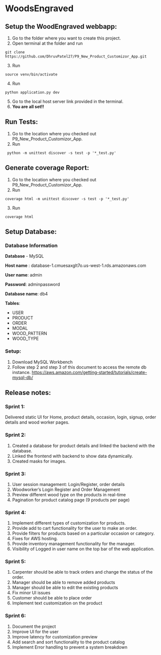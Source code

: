 # WoodsEngraved

## Setup the WoodEngraved webbapp:

1. Go to the folder where you want to create this project. 
2. Open terminal at the folder and run 
```
git clone https://github.com/DhruvPatel27/P9_New_Product_Customizor_App.git
```
3. Run 
```
source venv/bin/activate
```
4. Run 
```
python application.py dev
```
5. Go to the local host server link provided in the terminal.
6. **You are all set!!**

## Run Tests:

1. Go to the location where you checked out P9_New_Product_Customizor_App.
2. Run
```
 python -m unittest discover -s test -p '*_test.py'
```
## Generate coverage Report:

1. Go to the location where you checked out P9_New_Product_Customizor_App.
2. Run
```
coverage html -m unittest discover -s test -p '*_test.py'
```
3. Run
```
coverage html
```


## Setup Database:

### Database Information

**Database** - MySQL

**Host name** : database-1.cmuesaxglt7o.us-west-1.rds.amazonaws.com

**User name**: admin

**Password**: adminpassword

**Database name**: db4


**Tables**:
* USER
* PRODUCT
* ORDER
* MODAL
* WOOD_PATTERN
* WOOD_TYPE

### Setup:

1. Download MySQL Workbench
2. Follow step 2 and step 3 of this document to access the remote db instance. https://aws.amazon.com/getting-started/tutorials/create-mysql-db/

## Release notes:

### Sprint 1:

Delivered static UI for Home, product details, occasion, login, signup, order details and wood worker pages.

### Sprint 2:

1. Created a database for product details and linked the backend with the database. 
2. Linked the frontend with backend to show data dynamically.
3. Created masks for images.

### Sprint 3:

1. User session management: Login/Register, order details
2. Woodworker’s Login Register and Order Management
3. Preview different wood type on the products in real-time
4. Pagination for product catalog page (9 products per page)

### Sprint 4:

1. Implement different types of customization for products.
2. Provide add to cart functionality for the user to make an order.
3. Provide filters for products based on a particular occasion or category.
4. Fixes for AWS hosting.
5. Provide inventory management functionality for the manager.
6. Visibility of Logged in user name on the top bar of the web application.

### Sprint 5:

1. Carpenter should be able to track orders and change the status of the order.
2. Manager should be able to remove added products
3. Manager should be able to edit the existing products
4. Fix minor UI issues
5. Customer should be able to place order
6. Implement text customization on the product

### Sprint 6:
1. Document the project
2. Improve UI for the user
3. Improve latency for customization preview
4. Add search and sort functionality to the product catalog
5. Implement Error handling to prevent a system breakdown

